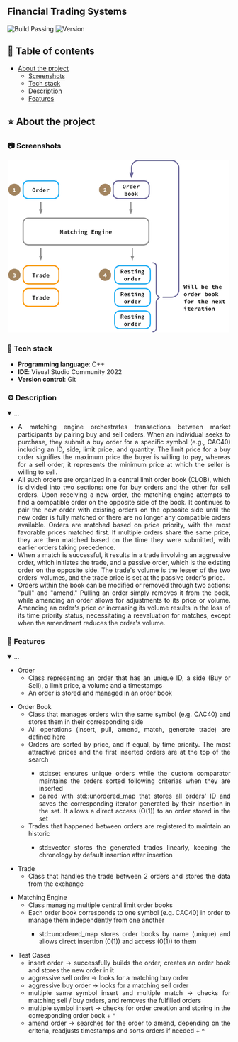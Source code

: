 ## Financial Trading Systems
![Build Passing](https://img.shields.io/badge/build-passing-brightgreen)
![Version](https://img.shields.io/badge/version-1.0.0-blue)

<!-- Table of Contents -->
## :notebook_with_decorative_cover: Table of contents
- [About the project](#star-about-the-project)
  * [Screenshots](#camera-screenshots)
  * [Tech stack](#space_invader-tech-stack)
  * [Description](#gear-description)
  * [Features](#dart-features)

<!-- About the Project -->
## :star: About the project

<!-- Screenshots -->
### :camera: Screenshots

<div align="center"> 
  <img width="500px" src="OrderMatchingSystem/Img/matching-engine-overview.png">
</div>

<!-- TechStack -->
### :space_invader: Tech stack

  - **Programming language**: C++
  - **IDE**: Visual Studio Community 2022
  - **Version control**: Git

<!-- About the Project -->
### :gear: Description

<details id="projectDescription" open>
  <summary id="summaryText">...</summary>
  <ul style="text-align: justify;">
    <li>A matching engine orchestrates transactions between market participants by pairing buy and sell orders. When an individual seeks to purchase, they submit a buy order for a specific symbol (e.g., CAC40) including an ID, side, limit price, and quantity. The limit price for a buy order signifies the maximum price the buyer is willing to pay, whereas for a sell order, it represents the minimum price at which the seller is willing to sell.</li>
    <li>All such orders are organized in a central limit order book (CLOB), which is divided into two sections: one for buy orders and the other for sell orders. Upon receiving a new order, the matching engine attempts to find a compatible order on the opposite side of the book. It continues to pair the new order with existing orders on the opposite side until the new order is fully matched or there are no longer any compatible orders available. Orders are matched based on price priority, with the most favorable prices matched first. If multiple orders share the same price, they are then matched based on the time they were submitted, with earlier orders taking precedence.</li>
    <li>When a match is successful, it results in a trade involving an aggressive order, which initiates the trade, and a passive order, which is the existing order on the opposite side. The trade's volume is the lesser of the two orders' volumes, and the trade price is set at the passive order's price.</li>
    <li>Orders within the book can be modified or removed through two actions: "pull" and "amend." Pulling an order simply removes it from the book, while amending an order allows for adjustments to its price or volume. Amending an order's price or increasing its volume results in the loss of its time priority status, necessitating a reevaluation for matches, except when the amendment reduces the order's volume.</li>
  </ul>
</details>

<!-- Features -->
### :dart: Features  
<details id="projectDescription" open>
  <summary id="summaryText">...</summary>
 
 <ul style="text-align: justify;">
  <li>Order
  <ul>
    <li>Class representing an order that has an unique ID, a side (Buy or Sell), a limit price, a volume and a timestamps</li>
    <li>An order is stored and managed in an order book</li>
  </ul>
  </li>
 </ul>
 <ul style="text-align: justify;">
 <li>Order Book
 <ul>
   <li>Class that manages orders with the same symbol (e.g. CAC40) and stores them in their corresponding side</li>
   <li>All operations (insert, pull, amend, match, generate trade) are defined here</li>
   <li>Orders are sorted by price, and if equal, by time priority. The most attractive prices and the first inserted orders are at the top of the search</li>
   <ul>
    <li>std::set ensures unique orders while the custom comparator maintains the orders sorted following criterias when they are inserted</li>
    <li>paired with std::unordered_map that stores all orders' ID and saves the corresponding iterator generated by their insertion in the set. It allows a direct access (O(1)) to an order stored in the set</li>
   </ul>
   <li>Trades that happened between orders are registered to maintain an historic</li>
  <ul>
   <li>std::vector stores the generated trades linearly, keeping the chronology by default insertion after insertion</li>
  </ul>
 </ul>
</li>
 </ul>
 <ul style="text-align: justify;">
 <li>Trade
  <ul>
  <li>Class that handles the trade between 2 orders and stores the data from the exchange</li>
  </ul>
 </li>
 </ul>
 <ul style="text-align: justify;">
  <li>Matching Engine
   <ul>
    <li>Class managing multiple central limit order books</li> 
    <li>Each order book corresponds to one symbol (e.g. CAC40) in order to manage them independently from one another</li>
   <ul>
    <li>std::unordered_map stores order books by name (unique) and allows direct insertion (0(1)) and access (0(1)) to them</li>
   </ul>
   </ul>
  </li>
 </ul>
<ul style="text-align: justify;">
<li>Test Cases
 <ul>
  <li>insert order -> successfully builds the order, creates an order book and stores the new order in it</li>
  <li>aggressive sell order -> looks for a matching buy order</li>
  <li>aggressive buy order -> looks for a matching sell order</li>
  <li>multiple same symbol insert and multiple match -> checks for matching sell / buy orders, and removes the fulfilled orders</li>
  <li>multiple symbol insert -> checks for order creation and storing in the corresponding order book + ^</li>
  <li>amend order -> searches for the order to amend, depending on the criteria, readjusts timestamps and sorts orders if needed + ^</li>
 </ul>
</li>
</ul>
</details>
